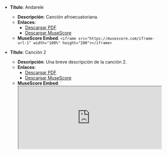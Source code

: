 ---
---

- **Título**: Andarele

  - **Descripción**: Canción afroecuatoriana.
  - **Enlaces**:
    - [Descargar PDF](ruta-del-archivo-1.pdf)
    - [Descargar MuseScore](Andarele.mscz)
  - **MuseScore Embed**:
    `<iframe src="https://musescore.com/iframe-url-1" width="100%" height="200"></iframe>`

- **Título**: Canción 2
  - **Descripción**: Una breve descripción de la canción 2.
  - **Enlaces**:
    - [Descargar PDF](ruta-del-archivo-2.pdf)
    - [Descargar MuseScore](ruta-del-archivo-2.mscz)
  - **MuseScore Embed**:
    `<iframe src="https://musescore.com/iframe-url-2" width="100%" height="200"></iframe>
